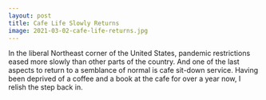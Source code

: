 ```yaml
---
layout: post
title: Cafe Life Slowly Returns
image: 2021-03-02-cafe-life-returns.jpg
---
```


In the liberal Northeast corner of the United States, pandemic restrictions eased more slowly than other
parts of the country. And one of the last aspects to return to a semblance of normal is cafe sit-down service. 
Having been deprived of a coffee and a book at the cafe for over a year now, I relish the step back in. 



